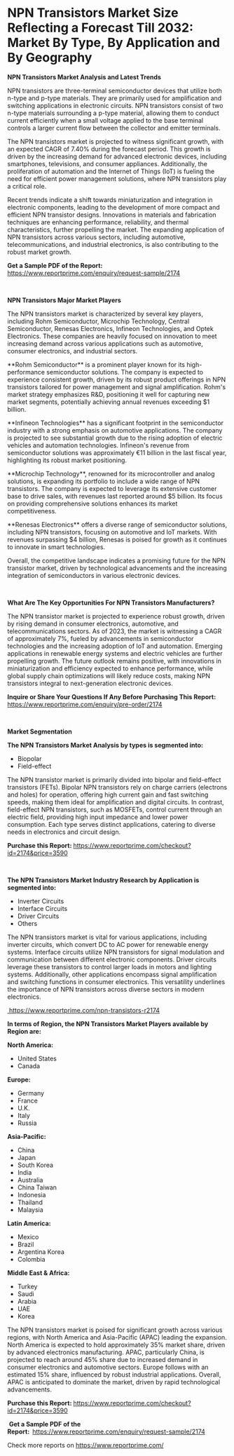 <p><h1>NPN Transistors Market Size Reflecting a Forecast Till 2032: Market By Type, By Application and By Geography</h1></p><p><strong>NPN Transistors Market Analysis and Latest Trends</strong></p>
<p><p>NPN transistors are three-terminal semiconductor devices that utilize both n-type and p-type materials. They are primarily used for amplification and switching applications in electronic circuits. NPN transistors consist of two n-type materials surrounding a p-type material, allowing them to conduct current efficiently when a small voltage applied to the base terminal controls a larger current flow between the collector and emitter terminals.</p><p>The NPN transistors market is projected to witness significant growth, with an expected CAGR of 7.40% during the forecast period. This growth is driven by the increasing demand for advanced electronic devices, including smartphones, televisions, and consumer appliances. Additionally, the proliferation of automation and the Internet of Things (IoT) is fueling the need for efficient power management solutions, where NPN transistors play a critical role.</p><p>Recent trends indicate a shift towards miniaturization and integration in electronic components, leading to the development of more compact and efficient NPN transistor designs. Innovations in materials and fabrication techniques are enhancing performance, reliability, and thermal characteristics, further propelling the market. The expanding application of NPN transistors across various sectors, including automotive, telecommunications, and industrial electronics, is also contributing to the robust market growth.</p></p>
<p><strong>Get a Sample PDF of the Report:&nbsp;</strong> <a href="https://www.reportprime.com/enquiry/request-sample/2174?utm_campaign=3029&utm_medium=2&utm_source=Github&utm_content=ia&utm_term=18032025&utm_id=npn-transistors">https://www.reportprime.com/enquiry/request-sample/2174</a></p>
<p>&nbsp;</p>
<p><strong>NPN Transistors Major Market Players</strong></p>
<p><p>The NPN transistors market is characterized by several key players, including Rohm Semiconductor, Microchip Technology, Central Semiconductor, Renesas Electronics, Infineon Technologies, and Optek Electronics. These companies are heavily focused on innovation to meet increasing demand across various applications such as automotive, consumer electronics, and industrial sectors.</p><p>**Rohm Semiconductor** is a prominent player known for its high-performance semiconductor solutions. The company is expected to experience consistent growth, driven by its robust product offerings in NPN transistors tailored for power management and signal amplification. Rohm's market strategy emphasizes R&D, positioning it well for capturing new market segments, potentially achieving annual revenues exceeding $1 billion.</p><p>**Infineon Technologies** has a significant footprint in the semiconductor industry with a strong emphasis on automotive applications. The company is projected to see substantial growth due to the rising adoption of electric vehicles and automation technologies. Infineon's revenue from semiconductor solutions was approximately €11 billion in the last fiscal year, highlighting its robust market positioning.</p><p>**Microchip Technology**, renowned for its microcontroller and analog solutions, is expanding its portfolio to include a wide range of NPN transistors. The company is expected to leverage its extensive customer base to drive sales, with revenues last reported around $5 billion. Its focus on providing comprehensive solutions enhances its market competitiveness.</p><p>**Renesas Electronics** offers a diverse range of semiconductor solutions, including NPN transistors, focusing on automotive and IoT markets. With revenues surpassing $4 billion, Renesas is poised for growth as it continues to innovate in smart technologies.</p><p>Overall, the competitive landscape indicates a promising future for the NPN transistor market, driven by technological advancements and the increasing integration of semiconductors in various electronic devices.</p></p>
<p>&nbsp;</p>
<p><strong>What Are The Key Opportunities For NPN Transistors Manufacturers?</strong></p>
<p><p>The NPN transistor market is projected to experience robust growth, driven by rising demand in consumer electronics, automotive, and telecommunications sectors. As of 2023, the market is witnessing a CAGR of approximately 7%, fueled by advancements in semiconductor technologies and the increasing adoption of IoT and automation. Emerging applications in renewable energy systems and electric vehicles are further propelling growth. The future outlook remains positive, with innovations in miniaturization and efficiency expected to enhance performance, while global supply chain optimizations will likely reduce costs, making NPN transistors integral to next-generation electronic devices.</p></p>
<p><strong>Inquire or Share Your Questions If Any Before Purchasing This Report:</strong> <a href="https://www.reportprime.com/enquiry/pre-order/2174?utm_campaign=3029&utm_medium=2&utm_source=Github&utm_content=ia&utm_term=18032025&utm_id=npn-transistors">https://www.reportprime.com/enquiry/pre-order/2174</a></p>
<p>&nbsp;</p>
<p><strong>Market Segmentation</strong></p>
<p><strong>The NPN Transistors Market Analysis by types is segmented into:</strong></p>
<p><ul><li>Biopolar</li><li>Field-effect</li></ul></p>
<p><p>The NPN transistor market is primarily divided into bipolar and field-effect transistors (FETs). Bipolar NPN transistors rely on charge carriers (electrons and holes) for operation, offering high current gain and fast switching speeds, making them ideal for amplification and digital circuits. In contrast, field-effect NPN transistors, such as MOSFETs, control current through an electric field, providing high input impedance and lower power consumption. Each type serves distinct applications, catering to diverse needs in electronics and circuit design.</p></p>
<p><strong>Purchase this Report:&nbsp;</strong><a href="https://www.reportprime.com/checkout?id=2174&price=3590&utm_campaign=3029&utm_medium=2&utm_source=Github&utm_content=ia&utm_term=18032025&utm_id=npn-transistors">https://www.reportprime.com/checkout?id=2174&price=3590</a></p>
<p>&nbsp;</p>
<p><strong>The NPN Transistors Market Industry Research by Application is segmented into:</strong></p>
<p><ul><li>Inverter Circuits</li><li>Interface Circuits</li><li>Driver Circuits</li><li>Others</li></ul></p>
<p><p>The NPN transistors market is vital for various applications, including inverter circuits, which convert DC to AC power for renewable energy systems. Interface circuits utilize NPN transistors for signal modulation and communication between different electronic components. Driver circuits leverage these transistors to control larger loads in motors and lighting systems. Additionally, other applications encompass signal amplification and switching functions in consumer electronics. This versatility underlines the importance of NPN transistors across diverse sectors in modern electronics.</p></p>
<p><a href="https://www.reportprime.com/npn-transistors-r2174?utm_campaign=3029&utm_medium=2&utm_source=Github&utm_content=ia&utm_term=18032025&utm_id=npn-transistors">&nbsp;https://www.reportprime.com/npn-transistors-r2174</a></p>
<p><strong>In terms of Region, the NPN Transistors Market Players available by Region are:</strong></p>
<p>
    <p> <strong> North America: </strong>
        <ul>
            <li>United States</li>
            <li>Canada</li>
        </ul>
        </p> 
    <p> <strong> Europe: </strong>
        <ul>
            <li>Germany</li>
            <li>France</li>
            <li>U.K.</li>
            <li>Italy</li>
            <li>Russia</li>
        </ul>
        </p> 
    <p> <strong> Asia-Pacific: </strong>
        <ul>
            <li>China</li>
            <li>Japan</li>
            <li>South Korea</li>
            <li>India</li>
            <li>Australia</li>
            <li>China Taiwan</li>
            <li>Indonesia</li>
            <li>Thailand</li>
            <li>Malaysia</li>
        </ul>
        </p> 
    <p> <strong> Latin America: </strong>
        <ul>
            <li>Mexico</li>
            <li>Brazil</li>
            <li>Argentina Korea</li>
            <li>Colombia</li>
        </ul>
        </p> 
    <p> <strong> Middle East & Africa: </strong>
        <ul>
            <li>Turkey</li>
            <li>Saudi</li>
            <li>Arabia</li>
            <li>UAE</li>
            <li>Korea</li>
        </ul>
    </p>
    </p>
<p><p>The NPN transistors market is poised for significant growth across various regions, with North America and Asia-Pacific (APAC) leading the expansion. North America is expected to hold approximately 35% market share, driven by advanced electronics manufacturing. APAC, particularly China, is projected to reach around 45% share due to increased demand in consumer electronics and automotive sectors. Europe follows with an estimated 15% share, influenced by robust industrial applications. Overall, APAC is anticipated to dominate the market, driven by rapid technological advancements.</p></p>
<p><strong>Purchase this Report: </strong><a href="https://www.reportprime.com/checkout?id=2174&price=3590&utm_campaign=3029&utm_medium=2&utm_source=Github&utm_content=ia&utm_term=18032025&utm_id=npn-transistors">https://www.reportprime.com/checkout?id=2174&price=3590</a></p>
<p>&nbsp;<strong>Get a Sample PDF of the Report:&nbsp;&nbsp;</strong><a href="https://www.reportprime.com/enquiry/request-sample/2174?utm_campaign=3029&utm_medium=2&utm_source=Github&utm_content=ia&utm_term=18032025&utm_id=npn-transistors">https://www.reportprime.com/enquiry/request-sample/2174</a></p>
<p><strong></strong></p>
<p>Check more reports on <a href="https://www.reportprime.com/?utm_campaign=3029&utm_medium=2&utm_source=Github&utm_content=ia&utm_term=18032025&utm_id=npn-transistors">https://www.reportprime.com/</a></p>